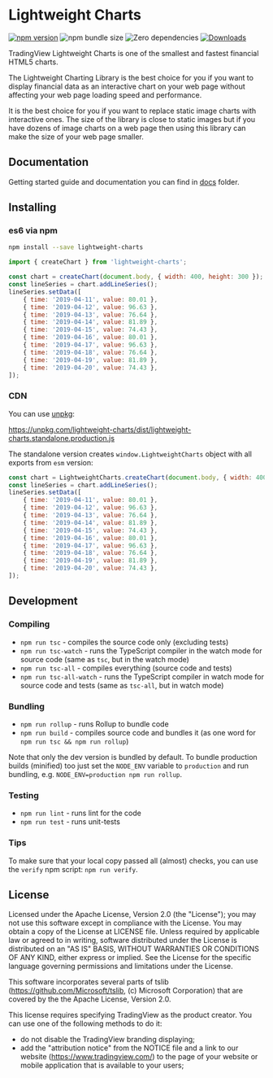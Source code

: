 # Lightweight Charts

[![npm version](https://badge.fury.io/js/lightweight-charts.svg)](https://www.npmjs.com/package/lightweight-charts)
![npm bundle size](https://badgen.net/bundlephobia/minzip/lightweight-charts)
![Zero dependencies](https://badgen.net/badge/dependencies/0/green)
[![Downloads](https://img.shields.io/npm/dm/lightweight-charts.svg)](https://www.npmjs.com/package/lightweight-charts)

TradingView Lightweight Charts is one of the smallest and fastest financial HTML5 charts.

The Lightweight Charting Library is the best choice for you if you want to display financial data as an interactive chart on your web page without affecting your web page loading speed and performance.

It is the best choice for you if you want to replace static image charts with interactive ones.
The size of the library is close to static images but if you have dozens of image charts on a web page then using this library can make the size of your web page smaller.

## Documentation

Getting started guide and documentation you can find in [docs](./docs) folder.

## Installing

### es6 via npm

```bash
npm install --save lightweight-charts
```

```js
import { createChart } from 'lightweight-charts';

const chart = createChart(document.body, { width: 400, height: 300 });
const lineSeries = chart.addLineSeries();
lineSeries.setData([
    { time: '2019-04-11', value: 80.01 },
    { time: '2019-04-12', value: 96.63 },
    { time: '2019-04-13', value: 76.64 },
    { time: '2019-04-14', value: 81.89 },
    { time: '2019-04-15', value: 74.43 },
    { time: '2019-04-16', value: 80.01 },
    { time: '2019-04-17', value: 96.63 },
    { time: '2019-04-18', value: 76.64 },
    { time: '2019-04-19', value: 81.89 },
    { time: '2019-04-20', value: 74.43 },
]);
```

### CDN

You can use [unpkg](https://unpkg.com/):

<https://unpkg.com/lightweight-charts/dist/lightweight-charts.standalone.production.js>

The standalone version creates `window.LightweightCharts` object with all exports from `esm` version:

```js
const chart = LightweightCharts.createChart(document.body, { width: 400, height: 300 });
const lineSeries = chart.addLineSeries();
lineSeries.setData([
    { time: '2019-04-11', value: 80.01 },
    { time: '2019-04-12', value: 96.63 },
    { time: '2019-04-13', value: 76.64 },
    { time: '2019-04-14', value: 81.89 },
    { time: '2019-04-15', value: 74.43 },
    { time: '2019-04-16', value: 80.01 },
    { time: '2019-04-17', value: 96.63 },
    { time: '2019-04-18', value: 76.64 },
    { time: '2019-04-19', value: 81.89 },
    { time: '2019-04-20', value: 74.43 },
]);
```

## Development

### Compiling

- `npm run tsc` - compiles the source code only (excluding tests)
- `npm run tsc-watch` - runs the TypeScript compiler in the watch mode for source code (same as `tsc`, but in the watch mode)
- `npm run tsc-all` - compiles everything (source code and tests)
- `npm run tsc-all-watch` - runs the TypeScript compiler in watch mode for source code and tests (same as `tsc-all`, but in watch mode)

### Bundling

- `npm run rollup` - runs Rollup to bundle code
- `npm run build` - compiles source code and bundles it (as one word for `npm run tsc && npm run rollup`)

Note that only the dev version is bundled by default.
To bundle production builds (minified) too just set the `NODE_ENV` variable to `production` and run bundling, e.g. `NODE_ENV=production npm run rollup`.

### Testing

- `npm run lint` - runs lint for the code
- `npm run test` - runs unit-tests

### Tips

To make sure that your local copy passed all (almost) checks, you can use the `verify` npm script: `npm run verify`.

## License

Licensed under the Apache License, Version 2.0 (the "License"); you may not use this software except in compliance with the License.
You may obtain a copy of the License at LICENSE file.
Unless required by applicable law or agreed to in writing, software distributed under the License is distributed on an "AS IS" BASIS, WITHOUT WARRANTIES OR CONDITIONS OF ANY KIND, either express or implied. See the License for the specific language governing permissions and limitations under the License.

This software incorporates several parts of tslib (<https://github.com/Microsoft/tslib>, (c) Microsoft Corporation) that are covered by the the Apache License, Version 2.0.

This license requires specifying TradingView as the product creator. You can use one of the following methods to do it:

- do not disable the TradingView branding displaying;
- add the "attribution notice" from the NOTICE file and a link to our website (<https://www.tradingview.com/>) to the page of your website or mobile application that is available to your users;
